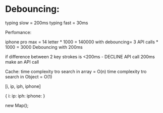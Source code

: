 # Debouncing:

typing slow = 200ms typing fast = 30ms

Perfomance:

iphone pro max = 14 letter * 1000 = 140000
with debouncing= 3 API calls * 1000 = 3000
Debouncing with 200ms

if difference between 2 key strokes is <200ms - DECLINE API call
200ms make an API call

Cache: time complexity tro search in array = O(n) time complexity tro search in Object = O(1)

[i, ip, iph, iphone]

{ i: ip: iph: iphone: }

new Map();
